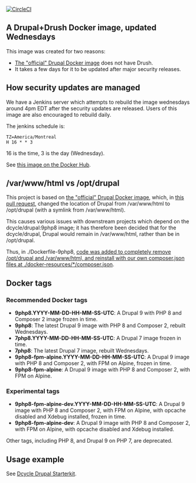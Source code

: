 [![CircleCI](https://circleci.com/gh/dcycle/docker-drupal.svg?style=svg)](https://circleci.com/gh/dcycle/docker-drupal)

A Drupal+Drush Docker image, updated Wednesdays
-----

This image was created for two reasons:

 * [The "official" Drupal Docker image](https://hub.docker.com/_/drupal/) does not have Drush.
 * It takes a few days for it to be updated after major security releases.

How security updates are managed
-----

We have a Jenkins server which attempts to rebuild the image wednesdays around 4pm EDT after the security updates are released. Users of this image are also encouraged to rebuild daily.

The jenkins schedule is:

    TZ=America/Montreal
    H 16 * * 3

16 is the time, 3 is the day (Wednesday).

See [this image on the Docker Hub](https://hub.docker.com/r/dcycle/drupal/).

/var/www/html vs /opt/drupal
-----

This project is based on [the "official" Drupal Docker image](https://hub.docker.com/_/drupal/), which, in [this pull request](https://github.com/docker-library/drupal/pull/176), changed the location of Drupal from /var/www/html to /opt/drupal (with a symlink from /var/www/html).

This causes various issues with downstream projects which depend on the dcycle/drupal:9php8 image; it has therefore been decided that for the dcycle/drupal, Drupal would remain in /var/www/html, rather than be in /opt/drupal.

Thus, in ./Dockerfile-9php8, [code was added to completely remove /opt/drupal and /var/www/html, and reinstall with our own composer.json files at ./docker-resources/*/composer.json](https://github.com/dcycle/docker-drupal/pull/13).

Docker tags
-----

### Recommended Docker tags

* **9php8.YYYY-MM-DD-HH-MM-SS-UTC**: A Drupal 9 with PHP 8 and Composer 2 image frozen in time.
* **9php8**: The latest Drupal 9 image with PHP 8 and Composer 2, rebuilt Wednesdays.
* **7php8.YYYY-MM-DD-HH-MM-SS-UTC**: A Drupal 7 image frozen in time.
* **7php8**: The latest Drupal 7 image, rebuilt Wednesdays.
* **9php8-fpm-alpine.YYYY-MM-DD-HH-MM-SS-UTC**: A Drupal 9 image with PHP 8 and Composer 2, with FPM on Alpine, frozen in time.
* **9php8-fpm-alpine**: A Drupal 9 image with PHP 8 and Composer 2, with FPM on Alpine.

### Experimental tags

* **9php8-fpm-alpine-dev.YYYY-MM-DD-HH-MM-SS-UTC**: A Drupal 9 image with PHP 8 and Composer 2, with FPM on Alpine, with opcache disabled and Xdebug installed, frozen in time.
* **9php8-fpm-alpine-dev**: A Drupal 9 image with PHP 8 and Composer 2, with FPM on Alpine, with opcache disabled and Xdebug installed.

Other tags, including PHP 8, and Drupal 9 on PHP 7, are deprecated.

Usage example
-----

See [Dcycle Drupal Starterkit](https://github.com/dcycle/starterkit-drupal8site).
